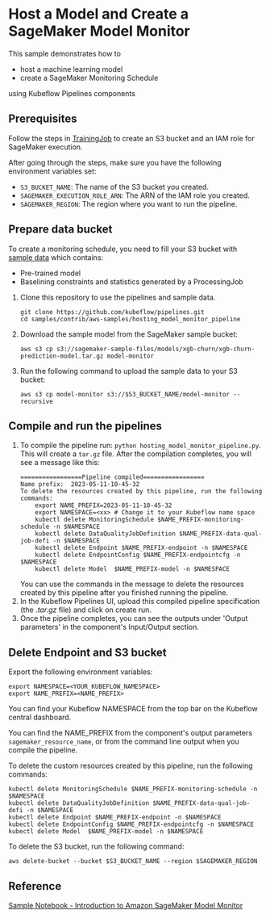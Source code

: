 # Host a Model and Create a SageMaker Model Monitor

This sample demonstrates how to 
- host a machine learning model
- create a SageMaker Monitoring Schedule

using Kubeflow Pipelines components

## Prerequisites
Follow the steps in [TrainingJob](../../../../components/aws/sagemaker/TrainingJob/samples/README.md) to create an S3 bucket and an IAM role for SageMaker execution.

After going through the steps, make sure you have the following environment variables set:
- `S3_BUCKET_NAME`: The name of the S3 bucket you created.
- `SAGEMAKER_EXECUTION_ROLE_ARN`: The ARN of the IAM role you created.
- `SAGEMAKER_REGION`: The region where you want to run the pipeline.

## Prepare data bucket
To create a monitoring schedule, you need to fill your S3 bucket with [sample data](./model-monitor/) which contains:
- Pre-trained model
- Baselining constraints and statistics generated by a ProcessingJob

1. Clone this repository to use the pipelines and sample data.
    ```
    git clone https://github.com/kubeflow/pipelines.git
    cd samples/contrib/aws-samples/hosting_model_monitor_pipeline
    ```
1. Download the sample model from the SageMaker sample bucket:
    ```
    aws s3 cp s3://sagemaker-sample-files/models/xgb-churn/xgb-churn-prediction-model.tar.gz model-monitor
    ```
1. Run the following command to upload the sample data to your S3 bucket:
    ```
    aws s3 cp model-monitor s3://$S3_BUCKET_NAME/model-monitor --recursive
    ```

## Compile and run the pipelines
1. To compile the pipeline run: `python hosting_model_monitor_pipeline.py`. This will create a `tar.gz` file. After the compilation completes, you will see a message like this:
    ```
    =================Pipeline compiled=================
    Name prefix:  2023-05-11-10-45-32
    To delete the resources created by this pipeline, run the following commands:
        export NAME_PREFIX=2023-05-11-10-45-32
        export NAMESPACE=<xx> # Change it to your Kubeflow name space
        kubectl delete MonitoringSchedule $NAME_PREFIX-monitoring-schedule -n $NAMESPACE
        kubectl delete DataQualityJobDefinition $NAME_PREFIX-data-qual-job-defi -n $NAMESPACE
        kubectl delete Endpoint $NAME_PREFIX-endpoint -n $NAMESPACE
        kubectl delete EndpointConfig $NAME_PREFIX-endpointcfg -n $NAMESPACE
        kubectl delete Model  $NAME_PREFIX-model -n $NAMESPACE
    ```
    You can use the commands in the message to delete the resources created by this pipeline after you finished running the pipeline.
1. In the Kubeflow Pipelines UI, upload this compiled pipeline specification (the *.tar.gz* file) and click on create run.
1. Once the pipeline completes, you can see the outputs under 'Output parameters' in the component's Input/Output section.

## Delete Endpoint and S3 bucket

Export the following environment variables:
```
export NAMESPACE=<YOUR_KUBEFLOW_NAMESPACE>
export NAME_PREFIX=<NAME_PREFIX>
```
You can find your Kubeflow NAMESPACE from the top bar on the Kubeflow central dashboard.

You can find the NAME_PREFIX from the component's output parameters `sagemaker_resource_name`, or from the command line output when you compile the pipeline.

To delete the custom resources created by this pipeline, run the following commands:

```
kubectl delete MonitoringSchedule $NAME_PREFIX-monitoring-schedule -n $NAMESPACE
kubectl delete DataQualityJobDefinition $NAME_PREFIX-data-qual-job-defi -n $NAMESPACE
kubectl delete Endpoint $NAME_PREFIX-endpoint -n $NAMESPACE
kubectl delete EndpointConfig $NAME_PREFIX-endpointcfg -n $NAMESPACE
kubectl delete Model  $NAME_PREFIX-model -n $NAMESPACE
```

To delete the S3 bucket, run the following command: 
```
aws delete-bucket --bucket $S3_BUCKET_NAME --region $SAGEMAKER_REGION
```

## Reference
[Sample Notebook - Introduction to Amazon SageMaker Model Monitor](https://sagemaker-examples.readthedocs.io/en/latest/sagemaker_model_monitor/introduction/SageMaker-ModelMonitoring.html)